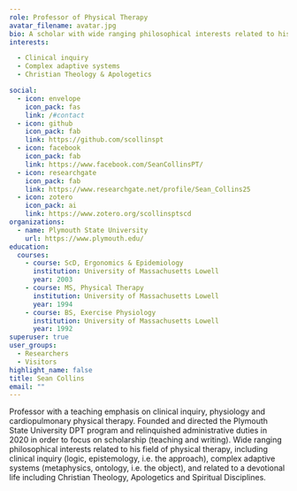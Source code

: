 ```yaml
---
role: Professor of Physical Therapy
avatar_filename: avatar.jpg
bio: A scholar with wide ranging philosophical interests related to his field of physical therapy, including clinical inquiry (logic, epistemology, i.e. the approach), complex adaptive systems (metaphysics, ontology, i.e. the object), and related to a devotional life including Christian Theology, Apologetics and Spiritual Disciplines.
interests:

  - Clinical inquiry
  - Complex adaptive systems
  - Christian Theology & Apologetics

social:
  - icon: envelope
    icon_pack: fas
    link: /#contact
  - icon: github
    icon_pack: fab
    link: https://github.com/scollinspt
  - icon: facebook
    icon_pack: fab
    link: https://www.facebook.com/SeanCollinsPT/
  - icon: researchgate
    icon_pack: fab
    link: https://www.researchgate.net/profile/Sean_Collins25
  - icon: zotero
    icon_pack: ai
    link: https://www.zotero.org/scollinsptscd
organizations:
  - name: Plymouth State University
    url: https://www.plymouth.edu/
education:
  courses:
    - course: ScD, Ergonomics & Epidemiology
      institution: University of Massachusetts Lowell
      year: 2003
    - course: MS, Physical Therapy
      institution: University of Massachusetts Lowell
      year: 1994
    - course: BS, Exercise Physiology
      institution: University of Massachusetts Lowell
      year: 1992
superuser: true
user_groups:
  - Researchers
  - Visitors
highlight_name: false
title: Sean Collins
email: ""
---
```


Professor with a teaching emphasis on clinical inquiry, physiology and cardiopulmonary physical therapy. Founded and directed the Plymouth State University DPT program and relinquished administrative duties in 2020 in order to focus on scholarship (teaching and writing). Wide ranging philosophical interests related to his field of physical therapy, including clinical inquiry (logic, epistemology, i.e. the approach), complex adaptive systems (metaphysics, ontology, i.e. the object), and related to a devotional life including Christian Theology, Apologetics and Spiritual Disciplines.
